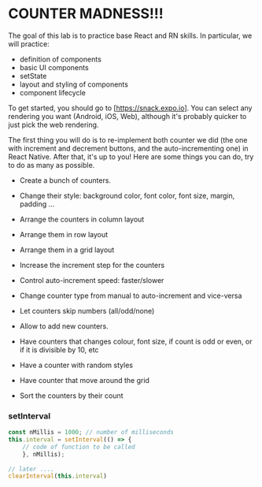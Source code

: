 # COUNTER MADNESS!!!

The goal of this lab is to practice base React and RN skills. In particular, we will practice:
- definition of components
- basic UI components 
- setState
- layout and styling of components
- component lifecycle

To get started, you should go to [https://snack.expo.io]. You can select any rendering you want (Android, iOS, Web), although it's probably quicker to just pick the web rendering.

The first thing you will do is to re-implement both counter we did (the one with increment and decrement buttons, and the auto-incrementing one) in React Native. After that, it's up to you! Here are some things you can do, try to do as many as possible.

- Create a bunch of counters.
- Change their style: background color, font color, font size, margin, padding ...
- Arrange the counters in column layout
- Arrange them in row layout
- Arrange them in a grid layout

- Increase the increment step for the counters
- Control auto-increment speed: faster/slower
- Change counter type from manual to auto-increment and vice-versa
- Let counters skip numbers (all/odd/none)
- Allow to add new counters.
- Have counters that changes colour, font size, if count is odd or even, or if it is divisible by 10, etc
- Have a counter with random styles
- Have counter that move around the grid
- Sort the counters by their count

### setInterval

```javascript
const nMillis = 1000; // number of milliseconds
this.interval = setInterval(() => {
    // code of function to be called
    }, nMillis);
    
// later ....
clearInterval(this.interval)
```
